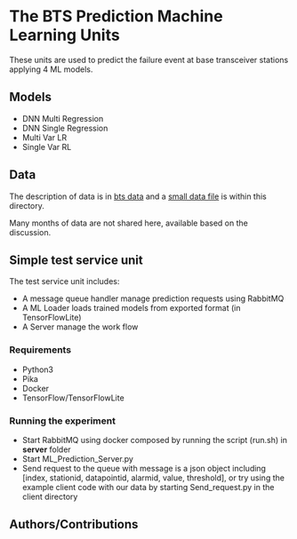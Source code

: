 #  The BTS Prediction Machine Learning Units

These units are  used to predict the failure event at base transceiver stations applying 4 ML models.

## Models
* DNN Multi Regression
* DNN Single Regression
* Multi Var LR
* Single Var RL

## Data
The description of data is in [bts data](../../data/bts/README.md) and a [small data file](data/1160629000_121_308_test.csv) is within this directory.

Many months of data are not shared here, available based on the discussion.

## Simple test service unit
The test service unit includes:
- A message queue handler manage prediction requests using RabbitMQ
- A ML Loader loads trained models from exported format (in TensorFlowLite)
- A Server manage the work flow
### Requirements
- Python3
- Pika
- Docker
- TensorFlow/TensorFlowLite
### Running the experiment
- Start RabbitMQ using docker composed by running the script (run.sh) in **server** folder
- Start ML_Prediction_Server.py
- Send request to the queue with message is a json object including [index, stationid, datapointid, alarmid, value, threshold], or try using the example client code with our data by starting Send_request.py in the client directory

## Authors/Contributions
